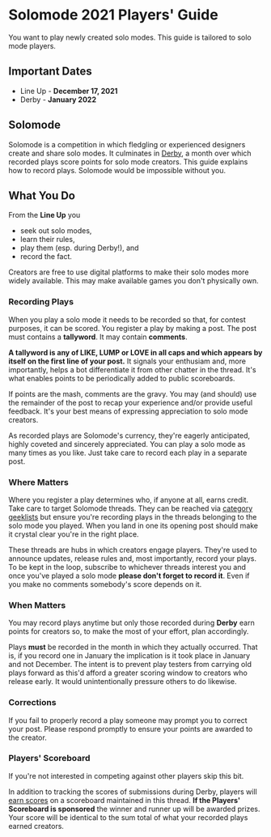 # Solomode 2021 Players' Guide

You want to play newly created solo modes.  This guide is tailored to solo mode players.

## Important Dates
* Line Up - **December 17, 2021**
* Derby - **January 2022**

## Solomode
Solomode is a competition in which fledgling or experienced designers create and share solo modes.  It culminates in [Derby](./announcement-derby.md), a month over which recorded plays score points for solo mode creators.  This guide explains how to record plays.  Solomode would be impossible without you.

## What You Do
From the **Line Up** you
* seek out solo modes,
* learn their rules,
* play them (esp. during Derby!), and
* record the fact.

Creators are free to use digital platforms to make their solo modes more widely available.  This may make available games you don't physically own.

### Recording Plays
When you play a solo mode it needs to be recorded so that, for contest purposes, it can be scored.  You register a play by making a post.  The post must contains a **tallyword**.  It may contain **comments**.

**A tallyword is any of LIKE, LUMP or LOVE in all caps and which appears by itself on the first line of your post.**  It signals your enthusiam and, more importantly, helps a bot differentiate it from other chatter in the thread.  It's what enables points to be periodically added to public scoreboards.

If points are the mash, comments are the gravy.  You may (and should) use the remainder of the post to recap your experience and/or provide useful feedback.  It's your best means of expressing appreciation to solo mode creators.

As recorded plays are Solomode's currency, they're eagerly anticipated, highly coveted and sincerely appreciated.  You can play a solo mode as many times as you like.  Just take care to record each play in a separate post.

### Where Matters
Where you register a play determines who, if anyone at all, earns credit.  Take care to target Solomode threads.  They can be reached via [category geeklists](./categories.md) but ensure you're recording plays in the threads belonging to the solo mode you played.  When you land in one its opening post should make it crystal clear you're in the right place.

These threads are hubs in which creators engage players.  They're used to announce updates, release rules and, most importantly, record your plays.  To be kept in the loop, subscribe to whichever threads interest you and once you've played a solo mode **please don't forget to record it**.  Even if you make no comments somebody's score depends on it.

### When Matters
You may record plays anytime but only those recorded during **Derby** earn points for creators so, to make the most of your effort, plan accordingly.

Plays **must** be recorded in the month in which they actually occurred.  That is, if you record one in January the implication is it took place in January and not December.  The intent is to prevent play testers from carrying old plays forward as this'd afford a greater scoring window to creators who release early.  It would unintentionally pressure others to do likewise.

### Corrections
If you fail to properly record a play someone may prompt you to correct your post.  Please respond promptly to ensure your points are awarded to the creator.

### Players' Scoreboard
If you're not interested in competing against other players skip this bit.

In addition to tracking the scores of submissions during Derby, players will [earn scores](./scoring-guide.md) on a scoreboard maintained in this thread.  **If the Players' Scoreboard is sponsored** the winner and runner up will be awarded prizes.  Your score will be identical to the sum total of what your recorded plays earned creators.

